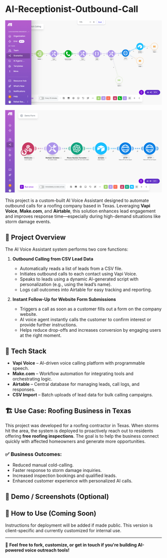 # AI-Receptionist-Outbound-Call

![alt](outbound_call.png)

![alt](website_form_outbound.png)

This project is a custom-built AI Voice Assistant designed to automate outbound calls for a roofing company based in Texas. Leveraging **Vapi Voice**, **Make.com**, and **Airtable**, this solution enhances lead engagement and improves response time—especially during high-demand situations like storm damage events.

## 🚀 Project Overview

The AI Voice Assistant system performs two core functions:

1. **Outbound Calling from CSV Lead Data**
    - Automatically reads a list of leads from a CSV file.
    - Initiates outbound calls to each contact using Vapi Voice.
    - Speaks to leads using a dynamic AI-generated script with personalization (e.g., using the lead’s name).
    - Logs call outcomes into Airtable for easy tracking and reporting.

2. **Instant Follow-Up for Website Form Submissions**
    - Triggers a call as soon as a customer fills out a form on the company website.
    - AI voice agent instantly calls the customer to confirm interest or provide further instructions.
    - Helps reduce drop-offs and increases conversion by engaging users at the right moment.

## 🧠 Tech Stack

- **Vapi Voice** – AI-driven voice calling platform with programmable speech.
- **Make.com** – Workflow automation for integrating tools and orchestrating logic.
- **Airtable** – Central database for managing leads, call logs, and responses.
- **CSV Import** – Batch uploads of lead data for bulk calling campaigns.

## 🏗️ Use Case: Roofing Business in Texas

This project was developed for a roofing contractor in Texas. When storms hit the area, the system is deployed to proactively reach out to residents offering **free roofing inspections**. The goal is to help the business connect quickly with affected homeowners and generate more opportunities.

### ✅ Business Outcomes:
- Reduced manual cold-calling.
- Faster response to storm damage inquiries.
- Increased inspection bookings and qualified leads.
- Enhanced customer experience with personalized AI calls.

## 📸 Demo / Screenshots (Optional)
<!-- Add screenshots or audio call samples here -->

## 📁 How to Use (Coming Soon)
Instructions for deployment will be added if made public. This version is client-specific and currently customized for internal use.

---

💬 **Feel free to fork, customize, or get in touch if you're building AI-powered voice outreach tools!**
